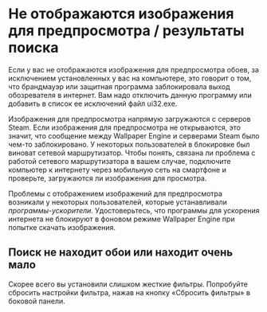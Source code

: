 # Не отображаются изображения для предпросмотра / результаты поиска

Если у вас не отображаются изображения для предпросмотра обоев, за исключением установленных у вас на компьютере, это говорит о том, что брандмауэр или защитная программа заблокировала выход обозревателя в интернет. Вам надо отключить данную программу или добавить в список ее исключений файл ui32.exe.

Изображения для предпросмотра напрямую загружаются с серверов Steam. Если изображения для предпросмотра не открываются, это значит, что сообщение между Wallpaper Engine и серверами Steam было чем-то заблокировано. У некоторых пользователей в блокировке был виноват сетевой маршрутизатор. Чтобы понять, связана ли проблема с работой сетевого маршрутизатора в вашем случае, подключите компьютер к интернету через мобильную сеть на смартфоне и проверьте, загружаются ли изображения для просмотра.

Проблемы с отображением изображений для предпросмотра возникали у некоторых пользователей, которые устанавливали *программы-ускорители*. Удостоверьтесь, что программы для ускорения интернета не блокируют в фоновом режиме Wallpaper Engine при попытке скачать изображения.

## Поиск не находит обои или находит очень мало

Скорее всего вы установили слишком жесткие фильтры. Попробуйте сбросить настройки фильтра, нажав на кнопку «Сбросить фильтры» в боковой панели.